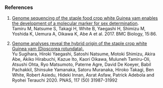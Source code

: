 ### References

1.  [Genome sequencing of the staple food crop white Guinea yam enables
    the development of a molecular marker for sex
    determination](http://europepmc.org/abstract/MED/28927400).\
    Tamiru M, Natsume S, Takagi H, White B, Yaegashi H, Shimizu M,
    Yoshida K, Uemura A, Oikawa K, Abe A et al. 2017. BMC Biology, 15:86.

2. [Genome analyses reveal the hybrid origin of the staple crop white Guinea yam (Dioscorea rotundata).](https://www.pnas.org/doi/full/10.1073/pnas.2015830117)  
Yu Sugihara, Hiroki Yaegashi, Satoshi Natsume, Motoki Shimizu, Akira Abe, Akiko Hirabuchi, Kazue Ito, Kaori Oikawa, Muluneh Tamiru-Oli, Atsushi Ohta, Ryo Matsumoto, Paterne Agre, David De Koeyer, Babil Pachakkil, Shinsuke Yamanaka, Satoru Muranaka, Hiroko Takagi, Ben White, Robert Asiedu, Hideki Innan, Asrat Asfaw, Patrick Adebola and Ryohei Terauchi
   2020. PNAS, 117 (50) 31987-31992
